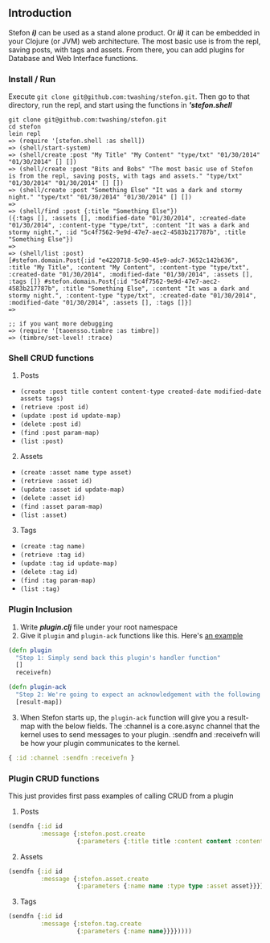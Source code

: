 ## Introduction

Stefon ***i)*** can be used as a stand alone product. Or ***ii)*** it can be embedded in your Clojure (or JVM) web architecture. The most basic use is from the repl, saving posts, with tags and assets. From there, you can add plugins for Database and Web Interface functions.


### Install / Run
Execute `git clone git@github.com:twashing/stefon.git`. Then go to that directory, run the repl, and start using the functions in ***'stefon.shell***


```
git clone git@github.com:twashing/stefon.git
cd stefon
lein repl
=> (require '[stefon.shell :as shell])
=> (shell/start-system)
=> (shell/create :post "My Title" "My Content" "type/txt" "01/30/2014" "01/30/2014" [] [])
=> (shell/create :post "Bits and Bobs" "The most basic use of Stefon is from the repl, saving posts, with tags and assets." "type/txt" "01/30/2014" "01/30/2014" [] [])
=> (shell/create :post "Something Else" "It was a dark and stormy night." "type/txt" "01/30/2014" "01/30/2014" [] [])
=>
=> (shell/find :post {:title "Something Else"})
({:tags [], :assets [], :modified-date "01/30/2014", :created-date "01/30/2014", :content-type "type/txt", :content "It was a dark and stormy night.", :id "5c4f7562-9e9d-47e7-aec2-4583b217787b", :title "Something Else"})
=> 
=> (shell/list :post)
[#stefon.domain.Post{:id "e4220718-5c90-45e9-adc7-3652c142b636", :title "My Title", :content "My Content", :content-type "type/txt", :created-date "01/30/2014", :modified-date "01/30/2014", :assets [], :tags []} #stefon.domain.Post{:id "5c4f7562-9e9d-47e7-aec2-4583b217787b", :title "Something Else", :content "It was a dark and stormy night.", :content-type "type/txt", :created-date "01/30/2014", :modified-date "01/30/2014", :assets [], :tags []}]
=>

;; if you want more debugging
=> (require '[taoensso.timbre :as timbre])
=> (timbre/set-level! :trace)
```


### Shell CRUD functions
1. Posts
  * `(create :post title content content-type created-date modified-date assets tags)`
  * `(retrieve :post id)`
  * `(update :post id update-map)`
  * `(delete :post id)`
  * `(find :post param-map)`
  * `(list :post)`
2. Assets
  * `(create :asset name type asset)`
  * `(retrieve :asset id)`
  * `(update :asset id update-map)`
  * `(delete :asset id)`
  * `(find :asset param-map)`
  * `(list :asset)`
3. Tags
  * `(create :tag name)`
  * `(retrieve :tag id)`
  * `(update :tag id update-map)`
  * `(delete :tag id)`
  * `(find :tag param-map)`
  * `(list :tag)`


### Plugin Inclusion
1. Write ***plugin.clj*** file under your root namespace
2. Give it `plugin` and `plugin-ack` functions like this. Here's [an example](https://github.com/stefonweblog/stefon/blob/master/plugins/heartbeat/plugin.clj)

  ```clojure
  (defn plugin
    "Step 1: Simply send back this plugin's handler function"
    []
    receivefn)

  (defn plugin-ack
    "Step 2: We're going to expect an acknowledgement with the following keys: '(:id :sendfn :receivefn :channel)"
    [result-map])
  ```

3. When Stefon starts up, the `plugin-ack` function will give you a result-map with the below fields. The :channel is a core.async channel that the kernel uses to send messages to your plugin. :sendfn and :receivefn will be how your plugin communicates to the kernel.
  ```clojure
  { :id :channel :sendfn :receivefn }
  ```


### Plugin CRUD functions

This just provides first pass examples of calling CRUD from a plugin

1. Posts
  ```clojure
  (sendfn {:id id
           :message {:stefon.post.create
                     {:parameters {:title title :content content :content-type content-type :created-date cdate :modified-date mdate :assets [] :tags []}}}}))))
  ```

2. Assets
  ```clojure
  (sendfn {:id id
           :message {:stefon.asset.create
                     {:parameters {:name name :type type :asset asset}}}}))))
  ```

3. Tags
  ```clojure
  (sendfn {:id id
           :message {:stefon.tag.create
                     {:parameters {:name name}}}}))))
  ```

